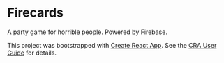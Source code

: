 Firecards
=========

A party game for horrible people. Powered by Firebase.

This project was bootstrapped with [Create React App](https://github.com/facebookincubator/create-react-app).
See the [CRA User Guide](https://github.com/facebookincubator/create-react-app/blob/master/packages/react-scripts/template/README.md) for details.